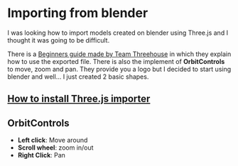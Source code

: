 # Importing from blender

I was looking how to import models created on blender using Three.js and I thought it was going to be difficult. 

There is a [Beginners guide made by Team Threehouse](http://blog.teamtreehouse.com/the-beginners-guide-to-three-js) in which they explain how to use the exported file. There is also the implement of **OrbitControls** to move, zoom and pan. They provide you a logo but I decided to start using blender and well... I just created 2 basic shapes.

## [How to install Three.js importer](https://github.com/mrdoob/three.js/tree/master/utils/exporters/blender)

## OrbitControls

- **Left click**: Move around
- **Scroll wheel**: zoom in/out
- **Right Click**: Pan
